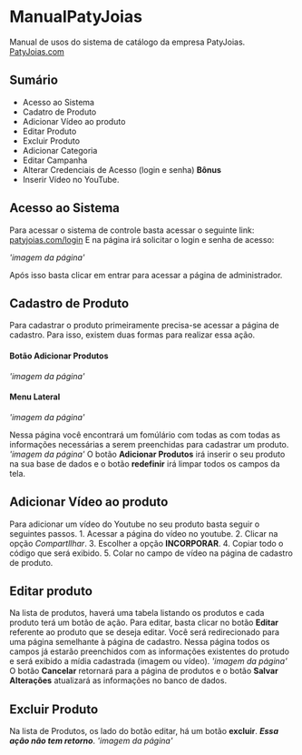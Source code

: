 # ManualPatyJoias
Manual de usos do sistema de catálogo da empresa PatyJoias.
[PatyJoias.com](https://patyjoias.com)

## Sumário
- Acesso ao Sistema
- Cadatro de Produto
- Adicionar Vídeo ao produto
- Editar Produto
- Excluir Produto
- Adicionar Categoria
- Editar Campanha
- Alterar Credenciais de Acesso (login e senha)
**Bônus**
- Inserir Vídeo no YouTube.

## Acesso ao Sistema

  Para acessar o sistema de controle basta acessar o seguinte link: [patyjoias.com/login](https://patyjoias.com/login)
  E na página irá solicitar o login e senha de acesso:
  
  _'imagem da página'_
  
  Após isso basta clicar em entrar para acessar a página de administrador.
  
## Cadastro de Produto

  Para cadastrar o produto primeiramente precisa-se acessar a página de cadastro. Para isso, existem duas formas para realizar essa ação.
  
  #### Botão Adicionar Produtos
  _'imagem da página'_
  #### Menu Lateral
  _'imagem da página'_
  
  Nessa página você encontrará um fomúlário com todas as com todas as informações necessárias a serem preenchidas para cadastrar um produto.
  _'imagem da página'_
  O botão **Adicionar Produtos** irá inserir o seu produto na sua base de dados e o botão **redefinir** irá limpar todos os campos da tela.
  
## Adicionar Vídeo ao produto

  Para adicionar um vídeo do Youtube no seu produto basta seguir o seguintes passos.
    1. Acessar a página do vídeo no youtube.
    2. Clicar na opção _Compartllhar_.
    3. Escolher a opção **INCORPORAR**.
    4. Copiar todo o código que será exibido.
    5. Colar no campo de vídeo na página de cadastro de produto.
  
## Editar produto

  Na lista de produtos, haverá uma tabela listando os produtos e cada produto terá um botão de ação. Para editar, basta clicar no botão **Editar** referente ao produto que se deseja editar.
  Você será redirecionado para uma página semelhante à página de cadastro. Nessa página todos os campos já estarão preenchidos com as informações existentes do protudo e será exibido a mídia cadastrada (imagem ou vídeo).
  _'imagem da página'_
  O botão **Cancelar** retornará para a página de produtos e o botão **Salvar Alterações** atualizará as informações no banco de dados.

## Excluir Produto

  Na lista de Produtos, os lado do botão editar, há um botão **excluir**. **_Essa ação não tem retorno_**.
  _'imagem da página'_
  
  

  
